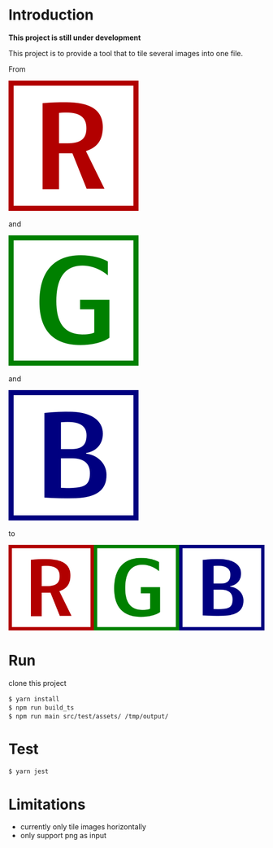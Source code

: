 # Introduction

**This project is still under development**

This project is to provide a tool that to tile several images into one file.

From

![src 1](./assets/src_1.png)

and

![src 2](./assets/src_2.png)

and

![src 3](./assets/src_3.png)

to

![output](./assets/output.png)

# Run

clone this project

```bash
$ yarn install
$ npm run build_ts
$ npm run main src/test/assets/ /tmp/output/
```

# Test

```bash
$ yarn jest
```

# Limitations

* currently only tile images horizontally
* only support png as input
